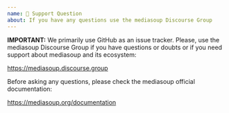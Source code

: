 ```yaml
---
name: 🙈 Support Question
about: If you have any questions use the mediasoup Discourse Group
---
```


**IMPORTANT:** We primarily use GitHub as an issue tracker. Please, use the mediasoup Discourse Group if you have questions or doubts or if you need support about mediasoup and its ecosystem:

https://mediasoup.discourse.group

Before asking any questions, please check the mediasoup official documentation:

https://mediasoup.org/documentation
